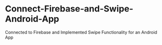 # Connect-Firebase-and-Swipe-Android-App
Connected to Firebase and Implemented Swipe Functionality for an Android App
